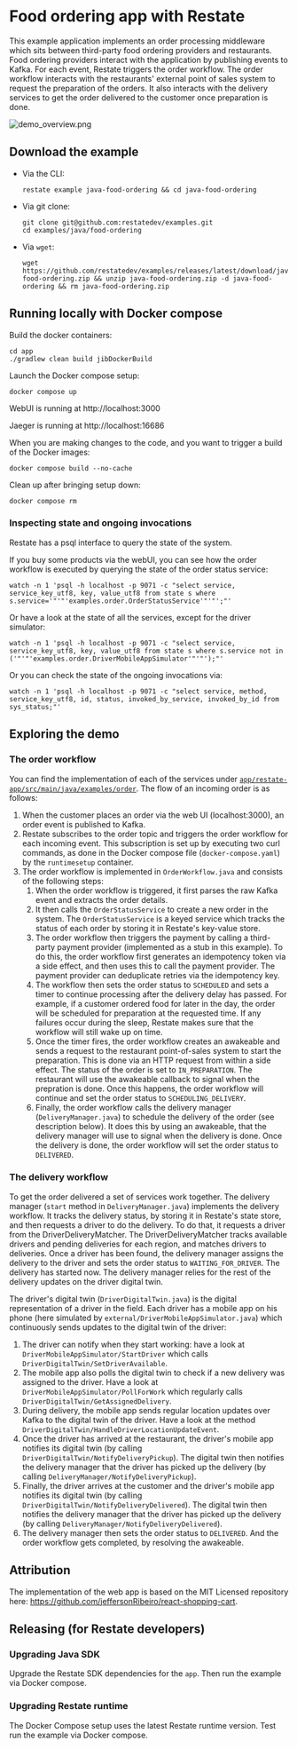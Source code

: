 # Food ordering app with Restate

This example application implements an order processing middleware which sits between third-party food ordering providers and restaurants.
Food ordering providers interact with the application by publishing events to Kafka.
For each event, Restate triggers the order workflow.
The order workflow interacts with the restaurants' external point of sales system to request the preparation of the orders.
It also interacts with the delivery services to get the order delivered to the customer once preparation is done.

![demo_overview.png](demo_overview.png)

## Download the example

- Via the CLI:
    ```shell
    restate example java-food-ordering && cd java-food-ordering
    ```

- Via git clone:
    ```shell
    git clone git@github.com:restatedev/examples.git
    cd examples/java/food-ordering
    ```

- Via `wget`:
    ```shell
   wget https://github.com/restatedev/examples/releases/latest/download/java-food-ordering.zip && unzip java-food-ordering.zip -d java-food-ordering && rm java-food-ordering.zip
    ```
  
## Running locally with Docker compose

Build the docker containers:

```shell
cd app
./gradlew clean build jibDockerBuild
```

Launch the Docker compose setup:
```shell
docker compose up
```

WebUI is running at http://localhost:3000

Jaeger is running at http://localhost:16686

When you are making changes to the code, and you want to trigger a build of the Docker images:

```shell
docker compose build --no-cache
```

Clean up after bringing setup down:
```shell
docker compose rm 
```

### Inspecting state and ongoing invocations

Restate has a psql interface to query the state of the system.

If you buy some products via the webUI, you can see how the order workflow is executed by querying the state of the order status service:
```shell
watch -n 1 'psql -h localhost -p 9071 -c "select service, service_key_utf8, key, value_utf8 from state s where s.service='"'"'examples.order.OrderStatusService'"'"';"'
```

Or have a look at the state of all the services, except for the driver simulator:
```shell
watch -n 1 'psql -h localhost -p 9071 -c "select service, service_key_utf8, key, value_utf8 from state s where s.service not in ('"'"'examples.order.DriverMobileAppSimulator'"'"');"'
```

Or you can check the state of the ongoing invocations via:
```shell
watch -n 1 'psql -h localhost -p 9071 -c "select service, method, service_key_utf8, id, status, invoked_by_service, invoked_by_id from sys_status;"'
```

## Exploring the demo

### The order workflow
You can find the implementation of each of the services under [`app/restate-app/src/main/java/examples/order`](app/restate-app/src/main/java/examples/order).
The flow of an incoming order is as follows:
1. When the customer places an order via the web UI (localhost:3000), an order event is published to Kafka.
2. Restate subscribes to the order topic and triggers the order workflow for each incoming event. This subscription is set up by executing two curl commands, as done in the Docker compose file (`docker-compose.yaml`) by the `runtimesetup` container.
3. The order workflow is implemented in `OrderWorkflow.java` and consists of the following steps:
    1. When the order workflow is triggered, it first parses the raw Kafka event and extracts the order details.
    2. It then calls the `OrderStatusService` to create a new order in the system. The `OrderStatusService` is a keyed service which tracks the status of each order by storing it in Restate's key-value store.
    3. The order workflow then triggers the payment by calling a third-party payment provider (implemented as a stub in this example). To do this, the order workflow first generates an idempotency token via a side effect, and then uses this to call the payment provider. The payment provider can deduplicate retries via the idempotency key.
    4. The workflow then sets the order status to `SCHEDULED` and sets a timer to continue processing after the delivery delay has passed. For example, if a customer ordered food for later in the day, the order will be scheduled for preparation at the requested time. If any failures occur during the sleep, Restate makes sure that the workflow will still wake up on time.
    5. Once the timer fires, the order workflow creates an awakeable and sends a request to the restaurant point-of-sales system to start the preparation. This is done via an HTTP request from within a side effect. The status of the order is set to `IN_PREPARATION`. The restaurant will use the awakeable callback to signal when the prepration is done. Once this happens, the order workflow will continue and set the order status to `SCHEDULING_DELIVERY`.
    6. Finally, the order workflow calls the delivery manager (`DeliveryManager.java`) to schedule the delivery of the order (see description below). It does this by using an awakeable, that the delivery manager will use to signal when the delivery is done. Once the delivery is done, the order workflow will set the order status to `DELIVERED`.

### The delivery workflow
To get the order delivered a set of services work together. The delivery manager (`start` method in `DeliveryManager.java`) implements the delivery workflow. It tracks the delivery status, by storing it in Restate's state store, and then requests a driver to do the delivery. To do that, it requests a driver from the DriverDeliveryMatcher. The DriverDeliveryMatcher tracks available drivers and pending deliveries for each region, and matches drivers to deliveries.
Once a driver has been found, the delivery manager assigns the delivery to the driver and sets the order status to `WAITING_FOR_DRIVER`. The delivery has started now. The delivery manager relies for the rest of the delivery updates on the driver digital twin.

The driver's digital twin (`DriverDigitalTwin.java`) is the digital representation of a driver in the field. Each driver has a mobile app on his phone (here simulated by `external/DriverMobileAppSimulator.java`) which continuously sends updates to the digital twin of the driver:
1. The driver can notify when they start working: have a look at `DriverMobileAppSimulator/StartDriver` which calls `DriverDigitalTwin/SetDriverAvailable`.
2. The mobile app also polls the digital twin to check if a new delivery was assigned to the driver. Have a look at `DriverMobileAppSimulator/PollForWork` which regularly calls `DriverDigitalTwin/GetAssignedDelivery`.
3. During delivery, the mobile app sends regular location updates over Kafka to the digital twin of the driver. Have a look at the method `DriverDigitalTwin/HandleDriverLocationUpdateEvent`.
4. Once the driver has arrived at the restaurant, the driver's mobile app notifies its digital twin (by calling `DriverDigitalTwin/NotifyDeliveryPickup`). The digital twin then notifies the delivery manager that the driver has picked up the delivery (by calling `DeliveryManager/NotifyDeliveryPickup`).
5. Finally, the driver arrives at the customer and the driver's mobile app notifies its digital twin (by calling `DriverDigitalTwin/NotifyDeliveryDelivered`). The digital twin then notifies the delivery manager that the driver has picked up the delivery (by calling `DeliveryManager/NotifyDeliveryDelivered`).
6. The delivery manager then sets the order status to `DELIVERED`. And the order workflow gets completed, by resolving the awakeable.


## Attribution

The implementation of the web app is based on the MIT Licensed repository here: https://github.com/jeffersonRibeiro/react-shopping-cart.

## Releasing (for Restate developers)

### Upgrading Java SDK
Upgrade the Restate SDK dependencies for the `app`.
Then run the example via Docker compose.

### Upgrading Restate runtime
The Docker Compose setup uses the latest Restate runtime version.
Test run the example via Docker compose.
